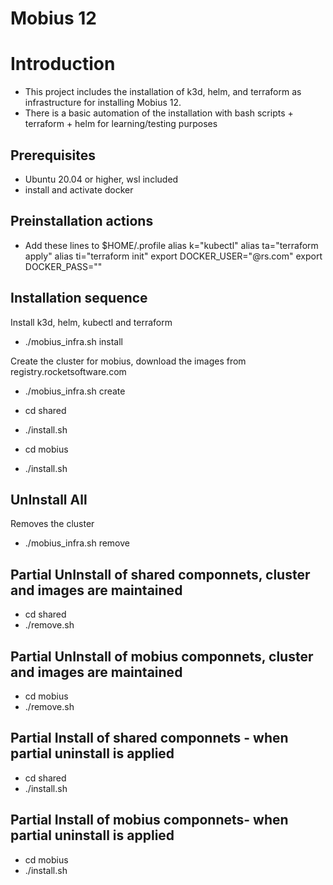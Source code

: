 
# Mobius 12 

# Introduction
- This project includes the installation of k3d, helm, and terraform as infrastructure for installing Mobius 12. 
- There is a basic automation of the installation with bash scripts + terraform + helm for learning/testing purposes

## Prerequisites
- Ubuntu 20.04 or higher, wsl included
- install and activate docker

## Preinstallation actions
- Add these lines to $HOME/.profile
    alias k="kubectl"
    alias ta="terraform apply"
    alias ti="terraform init"
    export DOCKER_USER="<rocket-user-rcc>@rs.com"
    export DOCKER_PASS="<rocket-pass-rcc>"

## Installation sequence

Install k3d, helm, kubectl and terraform
- ./mobius_infra.sh install

Create the cluster for mobius, download the images from registry.rocketsoftware.com
- ./mobius_infra.sh create

- cd shared
- ./install.sh

- cd mobius
- ./install.sh


## UnInstall All
Removes the cluster
- ./mobius_infra.sh remove

## Partial UnInstall of shared componnets, cluster and images are maintained
- cd shared
- ./remove.sh

## Partial UnInstall of mobius componnets, cluster and images are maintained
- cd mobius
- ./remove.sh

## Partial Install of shared componnets - when partial uninstall is applied
- cd shared
- ./install.sh

## Partial Install of mobius componnets- when partial uninstall is applied
- cd mobius
- ./install.sh

